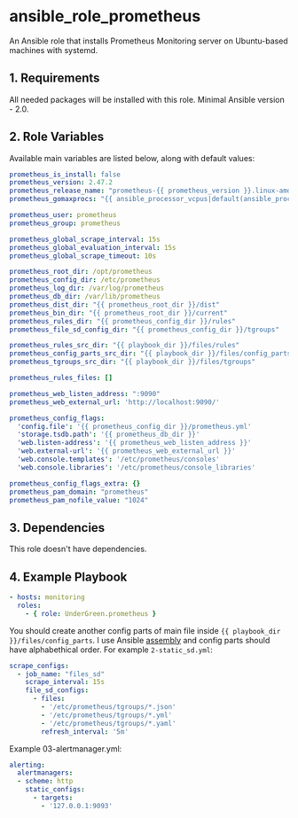 # ansible_role_prometheus
An Ansible role that installs Prometheus Monitoring server on Ubuntu-based machines with systemd.

## 1. Requirements
All needed packages will be installed with this role. Minimal Ansible version - 2.0.

## 2. Role Variables
Available main variables are listed below, along with default values:
```yaml
prometheus_is_install: false
prometheus_version: 2.47.2
prometheus_release_name: "prometheus-{{ prometheus_version }}.linux-amd64"
prometheus_gomaxprocs: "{{ ansible_processor_vcpus|default(ansible_processor_count) }}"

prometheus_user: prometheus
prometheus_group: prometheus

prometheus_global_scrape_interval: 15s
prometheus_global_evaluation_interval: 15s
prometheus_global_scrape_timeout: 10s

prometheus_root_dir: /opt/prometheus
prometheus_config_dir: /etc/prometheus
prometheus_log_dir: /var/log/prometheus
prometheus_db_dir: /var/lib/prometheus
prometheus_dist_dir: "{{ prometheus_root_dir }}/dist"
prometheus_bin_dir: "{{ prometheus_root_dir }}/current"
prometheus_rules_dir: "{{ prometheus_config_dir }}/rules"
prometheus_file_sd_config_dir: "{{ prometheus_config_dir }}/tgroups"

prometheus_rules_src_dir: "{{ playbook_dir }}/files/rules"
prometheus_config_parts_src_dir: "{{ playbook_dir }}/files/config_parts"
prometheus_tgroups_src_dir: "{{ playbook_dir }}/files/tgroups"

prometheus_rules_files: []

prometheus_web_listen_address: ":9090"
prometheus_web_external_url: 'http://localhost:9090/'

prometheus_config_flags:
  'config.file': '{{ prometheus_config_dir }}/prometheus.yml'
  'storage.tsdb.path': '{{ prometheus_db_dir }}'
  'web.listen-address': '{{ prometheus_web_listen_address }}'
  'web.external-url': '{{ prometheus_web_external_url }}'
  'web.console.templates': '/etc/prometheus/consoles'
  'web.console.libraries': '/etc/prometheus/console_libraries'

prometheus_config_flags_extra: {}
prometheus_pam_domain: "prometheus"
prometheus_pam_nofile_value: "1024"
```

## 3. Dependencies
This role doesn't have dependencies.

## 4. Example Playbook
```yaml
- hosts: monitoring
  roles:
    - { role: UnderGreen.prometheus }
```
You should create another config parts of main file inside `{{ playbook_dir }}/files/config_parts`.
I use Ansible [assembly](http://docs.ansible.com/ansible/assemble_module.html) and config parts should have alphabethical order. For example `2-static_sd.yml`:
```yaml
scrape_configs:
  - job_name: "files_sd"
    scrape_interval: 15s
    file_sd_configs:
      - files:
        - '/etc/prometheus/tgroups/*.json'
        - '/etc/prometheus/tgroups/*.yml'
        - '/etc/prometheus/tgroups/*.yaml'
        refresh_interval: '5m'
```

Example 03-alertmanager.yml:
```yaml
alerting:
  alertmanagers:
  - scheme: http
    static_configs:
      - targets:
        - '127.0.0.1:9093'
```
